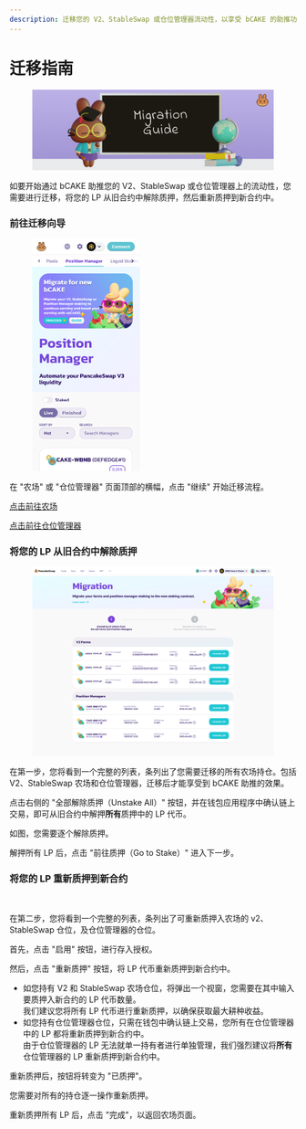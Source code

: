 ```yaml
---
description: 迁移您的 V2、StableSwap 或仓位管理器流动性，以享受 bCAKE 的助推功能
---
```


# 迁移指南

<figure><img src="../../../.gitbook/assets/image (359) (2).png" alt=""><figcaption></figcaption></figure>

如要开始通过 bCAKE 助推您的 V2、StableSwap 或仓位管理器上的流动性，您需要进行迁移，将您的 LP 从旧合约中解除质押，然后重新质押到新合约中。

### 前往迁移向导

<figure><img src="../../../.gitbook/assets/image (360) (2).png" alt="" width="189"><figcaption></figcaption></figure>

在 "农场" 或 "仓位管理器" 页面顶部的横幅，点击 "继续" 开始迁移流程。

[点击前往农场](https://pancakeswap.finance/farms)

[点击前往仓位管理器](https://pancakeswap.finance/position-managers)

### 将您的 LP 从旧合约中解除质押

<figure><img src="../../../.gitbook/assets/image (361) (2).png" alt=""><figcaption></figcaption></figure>

在第一步，您将看到一个完整的列表，条列出了您需要迁移的所有农场持仓。包括 V2、StableSwap 农场和仓位管理器，迁移后才能享受到 bCAKE 助推的效果。&#x20;

点击右侧的 "全部解除质押（Unstake All）" 按钮，并在钱包应用程序中确认链上交易，即可从旧合约中解押**所有**质押中的 LP 代币。&#x20;

如图，您需要逐个解除质押。&#x20;

解押所有 LP 后，点击 "前往质押（Go to Stake）" 进入下一步。

### 将您的 LP 重新质押到新合约

<figure><img src="../../../.gitbook/assets/image (362).png" alt=""><figcaption></figcaption></figure>

在第二步，您将看到一个完整的列表，条列出了可重新质押入农场的 v2、StableSwap 仓位，及仓位管理器的仓位。

首先，点击 "启用" 按钮，进行存入授权。&#x20;

然后，点击 "重新质押" 按钮，将 LP 代币重新质押到新合约中。&#x20;

* 如您持有 V2 和 StableSwap 农场仓位，将弹出一个视窗，您需要在其中输入要质押入新合约的 LP 代币数量。\
  我们建议您将所有 LP 代币进行重新质押，以确保获取最大耕种收益。
* 如您持有仓位管理器仓位，只需在钱包中确认链上交易，您所有在仓位管理器中的 LP 都将重新质押到新合约中。\
  由于仓位管理器的 LP 无法就单一持有者进行单独管理，我们强烈建议将**所有**仓位管理器的 LP 重新质押到新合约中。&#x20;

重新质押后，按钮将转变为 "已质押"。&#x20;

您需要对所有的持仓逐一操作重新质押。&#x20;

重新质押所有 LP 后，点击 "完成"，以返回农场页面。
